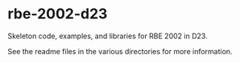 # rbe-2002-d23

Skeleton code, examples, and libraries for RBE 2002 in D23.

See the readme files in the various directories for more information.
